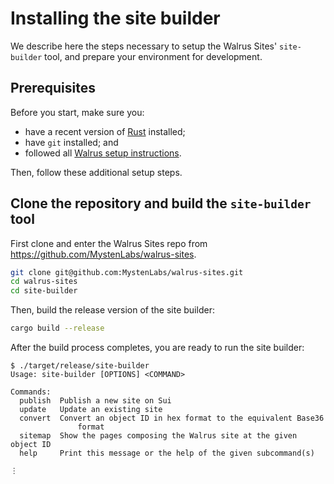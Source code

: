 # Installing the site builder

We describe here the steps necessary to setup the Walrus Sites' `site-builder` tool, and prepare
your environment for development.

## Prerequisites

Before you start, make sure you:

- have a recent version of [Rust](https://www.rust-lang.org/tools/install) installed;
- have `git` installed; and
- followed all [Walrus setup instructions](../usage/setup.md).

Then, follow these additional setup steps.

## Clone the repository and build the `site-builder` tool

First clone and enter the Walrus Sites repo from <https://github.com/MystenLabs/walrus-sites>.

``` sh
git clone git@github.com:MystenLabs/walrus-sites.git
cd walrus-sites
cd site-builder
```

Then, build the release version of the site builder:

``` sh
cargo build --release
```

After the build process completes, you are ready to run the site builder:

```terminal
$ ./target/release/site-builder
Usage: site-builder [OPTIONS] <COMMAND>

Commands:
  publish  Publish a new site on Sui
  update   Update an existing site
  convert  Convert an object ID in hex format to the equivalent Base36
               format
  sitemap  Show the pages composing the Walrus site at the given object ID
  help     Print this message or the help of the given subcommand(s)

⋮
```
